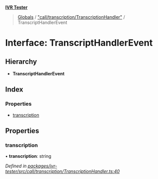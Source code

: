 **[IVR Tester](../README.md)**

> [Globals](../README.md) / ["call/transcription/TranscriptionHandler"](../modules/_call_transcription_transcriptionhandler_.md) / TranscriptHandlerEvent

# Interface: TranscriptHandlerEvent

## Hierarchy

* **TranscriptHandlerEvent**

## Index

### Properties

* [transcription](_call_transcription_transcriptionhandler_.transcripthandlerevent.md#transcription)

## Properties

### transcription

•  **transcription**: string

*Defined in [packages/ivr-tester/src/call/transcription/TranscriptionHandler.ts:40](https://github.com/SketchingDev/ivr-tester/blob/dbcb3f7/packages/ivr-tester/src/call/transcription/TranscriptionHandler.ts#L40)*

